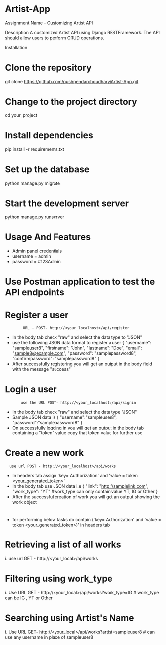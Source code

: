 # Artist-App
Assignment Name - Customizing Artist API 

Description 
A customized Artist API using Django RESTFramework. The API should allow users to perform CRUD operations.

Installation 
# Clone the repository
git clone https://github.com/pushpendarchoudhary/Artist-App.git

# Change to the project directory
cd your_project

# Install dependencies
 pip install -r requirements.txt

# Set up the database
python manage.py migrate

# Start the development server
python manage.py runserver

# Usage And Features 
   * Admin panel credentials
   * username = admin
   * password = #123Admin

# Use Postman application to test the API endpoints 

# Register a user
            URL - POST- http://<your_localhost>/api/register
   * In the body tab check "raw" and select the data type to "JSON"
   * use the following JSON data format to register a user 
               {
                    "username": "sampleuser8",
                    "firstname": "John",
                    "lastname": "Doe",
                    "email": "sample8@example.com",
                    "password": "samplepassword8",
                    "confirmpassword": "samplepassword8"
                }
   * After successfully registering you will get an output in the body field with the message "success"
# Login a user
           use the URL POST- http://<your_localhost>/api/signin
 *  In the body tab check "raw" and select the data type "JSON"
 * Sample JSON data is
        {
           "username":"sampleuser8",
           "password":"samplepassword8"
         }
 * On successfully logging in you will get an output in the body tab containing a "token" value copy that token value for further use

# Create a new work
      use url POST - http://<your_localhost>/api/works
  * In headers tab assign 'key= Authorization' and 'value = token <your_generated_token>'
  * In the body tab use JSON data i.e 
         {
            "link": "http://samplelink.com",
            "work_type": "YT"     #work_type can only contain value YT, IG or Other
         }
  * After the successful creation of work you will get an output showing the work object

#
* for performing below tasks do contain  ('key= Authorization' and 'value = token <your_generated_token>)' in headers tab

  
# Retrieving a list of all works
i. use url GET - http://<your_local>/api/works
# Filtering using work_type 
i. Use URL GET - http://<your_local>/api/works?work_type=IG   # work_type can be IG , YT or Other 
# Searching using Artist's Name 
i. Use URL GET- http://<your_local>/api/works?artist=sampleuser8  # can use any username in place of sampleuser8
